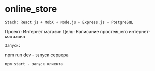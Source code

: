 # online_store 
```
Stack: React js + MobX + Node.js + Express.js + PostgreSQL
```
Проект: Интернет магазин
Цель: Написание простейшего интернет-магазина
```
Запуск:
```
npm run dev - запуск сервера
```
npm start - запуск клиента
```
